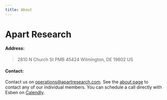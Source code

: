 ```yaml
---
title: About
---
```


# Apart Research

#### Address:

> 2810 N Church St PMB 45424
> Wilmington, DE 19802 US

#### Contact:

Contact us on [operations@apartresearch.com](mailto:operations@apartresearch.com). See the [about page](https://apartresearch.com/#core) to contact any of our individual members. You can schedule a call directly with Esben on [Calendly](https://calendly.com/esbenkran/30min).
